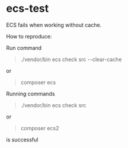 # ecs-test

ECS fails when working without cache.

How to reproduce:

Run command

> ./vendor/bin ecs check src --clear-cache

or

> composer ecs

Running commands 

> ./vendor/bin ecs check src

or

> composer ecs2

is successful
